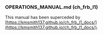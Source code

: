 ### OPERATIONS_MANUAL.md (ch_frb_l1)

This manual has been superceded by [https://kmsmith137.github.io/ch_frb_l1_docs/](https://kmsmith137.github.io/ch_frb_l1_docs/).
